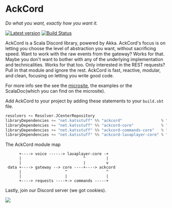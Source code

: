 # AckCord
*Do what you want, exactly how you want it.*

[![Latest version](https://index.scala-lang.org/katrix/ackcord/ackcord/latest.svg)](https://index.scala-lang.org/katrix/ackcord/ackcord) [![Build Status](https://travis-ci.com/Katrix/AckCord.svg?branch=master)](https://travis-ci.com/Katrix/AckCord)

AckCord is a Scala Discord library, powered by Akka. AckCord's focus is on letting you choose the level of abstraction you want, without sacrificing speed. Want to work with the raw events from the gateway? Works for that. Maybe you don't want to bother with any of the underlying implementation and technicalities. Works for that too. Only interested in the REST requests? Pull in that module and ignore the rest. AckCord is fast, reactive, modular, and clean, focusing on letting you write good code.

For more info see the see the [microsite](https://ackcord.katsstuff.net/), the examples or the ScalaDoc(which you can find on the microsite).

Add AckCord to your project by adding these statements to your `build.sbt` file.
```scala
resolvers += Resolver.JCenterRepository
libraryDependencies += "net.katsstuff" %% "ackcord"                 % "0.16.0" //For high level API, includes all the other modules
libraryDependencies += "net.katsstuff" %% "ackcord-core"            % "0.16.0" //Low level core API
libraryDependencies += "net.katsstuff" %% "ackcord-commands-core"   % "0.16.0" //Low to mid level Commands API
libraryDependencies += "net.katsstuff" %% "ackcord-lavaplayer-core" % "0.16.0" //Low level lavaplayer API
```

The AckCord module map
```
      +----> voice ------> lavaplayer-core -+ 
      |                           ^         |   
      |                           |         v   
 data +----> gateway --> core ----+----> ackcord
      |                   ^                 ^   
      |                   |                 |
      +----> requests ----+-> commands -----+
```

Lastly, join our Discord server (we got cookies).

[![](https://discordapp.com/api/guilds/399373512072232961/embed.png?style=banner1)](https://discord.gg/5UH627u) 
